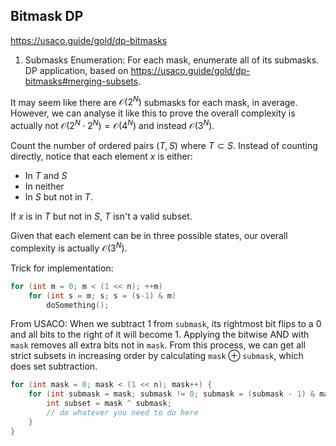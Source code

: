 ## Bitmask DP
https://usaco.guide/gold/dp-bitmasks

1. Submasks Enumeration: For each mask, enumerate all of its submasks. DP application, based on https://usaco.guide/gold/dp-bitmasks#merging-subsets.

It may seem like there are $\mathcal{O}(2^N)$ submasks for each mask, in average. However, we can analyse it like this to prove the overall complexity is actually not $\mathcal{O}(2^N \cdot 2^N) = \mathcal{O}(4^N)$ and instead $\mathcal{O}(3^N)$.
 
Count the number of ordered pairs $(T, S)$ where $T \subset S$. Instead of counting directly, notice that each element $x$ is either:

- In $T$ and $S$
- In neither
- In $S$ but not in $T$.

If $x$ is in $T$ but not in $S$, $T$ isn't a valid subset.

Given that each element can be in three possible states, our overall complexity is actually $\mathcal{O}(3^N)$.


Trick for implementation:
```cpp
for (int m = 0; m < (1 << n); ++m)
    for (int s = m; s; s = (s-1) & m)
        doSomething();
```

From USACO:
When we subtract $1$ from $\texttt{submask}$, its rightmost bit flips to a $0$ and all bits to the right of it will become $1$. Applying the bitwise AND with $\texttt{mask}$ removes all extra bits not in $\texttt{mask}$. From this process, we can get all strict subsets in increasing order by calculating $\texttt{mask} \oplus \texttt{submask}$, which does set subtraction.
```cpp
for (int mask = 0; mask < (1 << n); mask++) {
	for (int submask = mask; submask != 0; submask = (submask - 1) & mask) {
		int subset = mask ^ submask;
		// do whatever you need to do here
	}
}
```
